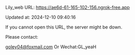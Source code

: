 Lily_web URL: https://ae6d-61-165-102-156.ngrok-free.app

Updated at: 2024-12-10 09:40:16

If you cannot open this URL, the server might be down.

Please contact: 

goley04@foxmail.com Or Wechat:GL_yeaH